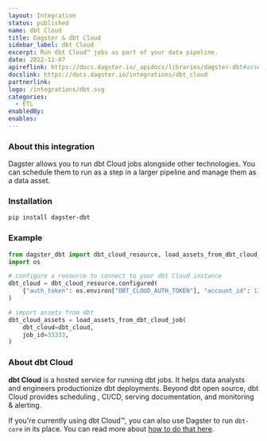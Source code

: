 ```yaml
---
layout: Integration
status: published
name: dbt Cloud
title: Dagster & dbt Cloud
sidebar_label: dbt Cloud
excerpt: Run dbt Cloud™ jobs as part of your data pipeline.
date: 2022-11-07
apireflink: https://docs.dagster.io/_apidocs/libraries/dagster-dbt#assets-dbt-cloud
docslink: https://docs.dagster.io/integrations/dbt_cloud
partnerlink: 
logo: /integrations/dbt.svg
categories:
  - ETL
enabledBy:
enables:
---
```


### About this integration

Dagster allows you to run dbt Cloud jobs alongside other technologies. You can schedule them to run as a step in a larger pipeline and manage them as a data asset.

### Installation

```bash
pip install dagster-dbt
```

### Example

```python
from dagster_dbt import dbt_cloud_resource, load_assets_from_dbt_cloud_job
import os

# configure a resource to connect to your dbt Cloud instance
dbt_cloud = dbt_cloud_resource.configured(
    {"auth_token": os.environ["DBT_CLOUD_AUTH_TOKEN"], "account_id": 11111}
)

# import assets from dbt
dbt_cloud_assets = load_assets_from_dbt_cloud_job(
    dbt_cloud=dbt_cloud,
    job_id=33333,
)
```

### About dbt Cloud

**dbt Cloud** is a hosted service for running dbt jobs. It helps data analysts and engineers productionize dbt deployments. Beyond dbt open source, dbt Cloud provides scheduling , CI/CD, serving documentation, and monitoring & alerting.

If you're currently using dbt Cloud™, you can also use Dagster to run `dbt-core` in its place. You can read more about [how to do that here](https://dagster.io/blog/migrate-off-dbt-cloud).
